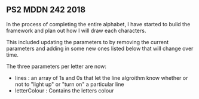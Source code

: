 ## PS2 MDDN 242 2018

In the process of completing the entire alphabet, I have started to build the framework and plan out how I will draw each characters.

This included updating the parameters to by removing the current parameters and adding in some new ones listed below that will change over time.

The three parameters per letter are now:
  * lines : an array of 1s and 0s that let the line algroithm know whether or not to "light up" or "turn on" a particular line
  * letterColour : Contains the letters colour

